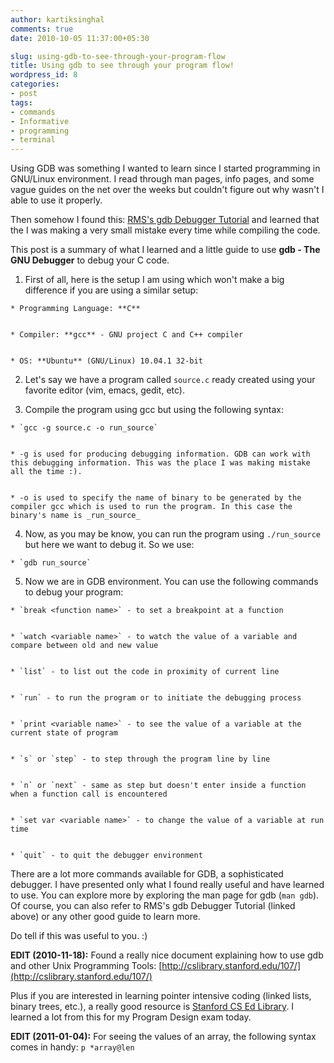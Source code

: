 ```yaml
---
author: kartiksinghal
comments: true
date: 2010-10-05 11:37:00+05:30

slug: using-gdb-to-see-through-your-program-flow
title: Using gdb to see through your program flow!
wordpress_id: 8
categories:
- post
tags:
- commands
- Informative
- programming
- terminal
---
```


   

Using GDB was something I wanted to learn since I started programming in GNU/Linux environment. I read through man pages, info pages, and some vague guides on the net over the weeks but couldn't figure out why wasn't I able to use it properly.




Then somehow I found this: [RMS's gdb Debugger Tutorial](http://www.unknownroad.com/rtfm/gdbtut/) and learned that the I was making a very small mistake every time while compiling the code.




This post is a summary of what I learned and a little guide to use **gdb - The GNU Debugger** to debug your C code.






  1. First of all, here is the setup I am using which won't make a big difference if you are using a similar setup:    


    * Programming Language: **C**


    * Compiler: **gcc** - GNU project C and C++ compiler


    * OS: **Ubuntu** (GNU/Linux) 10.04.1 32-bit




  2. Let's say we have a program called `source.c` ready created using your favorite editor (vim, emacs, gedit, etc).


  3. Compile the program using gcc but using the following syntax:    


    * `gcc -g source.c -o run_source`


    * -g is used for producing debugging information. GDB can work with this debugging information. This was the place I was making mistake all the time :).


    * -o is used to specify the name of binary to be generated by the compiler gcc which is used to run the program. In this case the binary's name is _run_source_




  4. Now, as you may be know, you can run the program using `./run_source` but here we want to debug it. So we use:    


    * `gdb run_source`




  5. Now we are in GDB environment. You can use the following commands to debug your program:    


    * `break <function name>` - to set a breakpoint at a function


    * `watch <variable name>` - to watch the value of a variable and compare between old and new value


    * `list` - to list out the code in proximity of current line


    * `run` - to run the program or to initiate the debugging process


    * `print <variable name>` - to see the value of a variable at the current state of program


    * `s` or `step` - to step through the program line by line


    * `n` or `next` - same as step but doesn't enter inside a function when a function call is encountered


    * `set var <variable name>` - to change the value of a variable at run time


    * `quit` - to quit the debugger environment






There are a lot more commands available for GDB, a sophisticated debugger. I have presented only what I found really useful and have learned to use. You can explore more by exploring the man page for gdb (`man gdb`). Of course, you can also refer to RMS's gdb Debugger Tutorial (linked above) or any other good guide to learn more.




Do tell if this was useful to you. :)




**EDIT (2010-11-18):** Found a really nice document explaining how to use gdb and other Unix Programming Tools: [http://cslibrary.stanford.edu/107/](http://cslibrary.stanford.edu/107/)




Plus if you are interested in learning pointer intensive coding (linked lists, binary trees, etc.), a really good resource is [Stanford CS Ed Library](http://cslibrary.stanford.edu/). I learned a lot from this for my Program Design exam today.




**EDIT (2011-01-04):** For seeing the values of an array, the following syntax comes in handy: `p *array@len`
